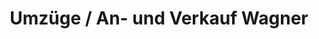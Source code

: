 ---
title: "Umzüge / An- und Verkauf Wagner"
url: /hermsdorf/umzuege-an-und-verkauf-wagner/
shop: Allgemein
---